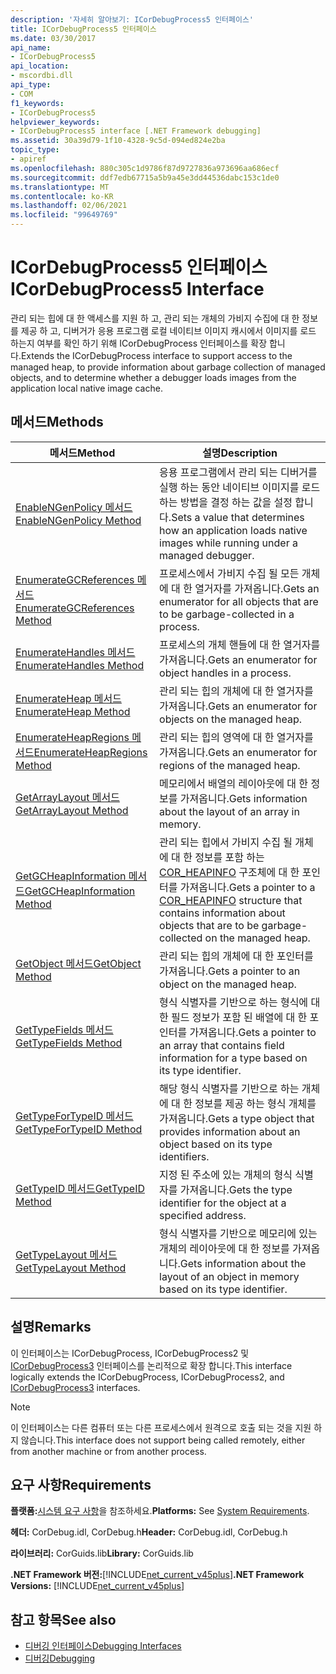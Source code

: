 ```yaml
---
description: '자세히 알아보기: ICorDebugProcess5 인터페이스'
title: ICorDebugProcess5 인터페이스
ms.date: 03/30/2017
api_name:
- ICorDebugProcess5
api_location:
- mscordbi.dll
api_type:
- COM
f1_keywords:
- ICorDebugProcess5
helpviewer_keywords:
- ICorDebugProcess5 interface [.NET Framework debugging]
ms.assetid: 30a39d79-1f10-4328-9c5d-094ed824e2ba
topic_type:
- apiref
ms.openlocfilehash: 880c305c1d9786f87d9727836a973696aa686ecf
ms.sourcegitcommit: ddf7edb67715a5b9a45e3dd44536dabc153c1de0
ms.translationtype: MT
ms.contentlocale: ko-KR
ms.lasthandoff: 02/06/2021
ms.locfileid: "99649769"
---
```

# <a name="icordebugprocess5-interface"></a><span data-ttu-id="9bcc0-103">ICorDebugProcess5 인터페이스</span><span class="sxs-lookup"><span data-stu-id="9bcc0-103">ICorDebugProcess5 Interface</span></span>

<span data-ttu-id="9bcc0-104">관리 되는 힙에 대 한 액세스를 지원 하 고, 관리 되는 개체의 가비지 수집에 대 한 정보를 제공 하 고, 디버거가 응용 프로그램 로컬 네이티브 이미지 캐시에서 이미지를 로드 하는지 여부를 확인 하기 위해 ICorDebugProcess 인터페이스를 확장 합니다.</span><span class="sxs-lookup"><span data-stu-id="9bcc0-104">Extends the ICorDebugProcess interface to support access to the managed heap, to provide information about garbage collection of managed objects, and to determine whether a debugger loads images from the application local native image cache.</span></span>  
  
## <a name="methods"></a><span data-ttu-id="9bcc0-105">메서드</span><span class="sxs-lookup"><span data-stu-id="9bcc0-105">Methods</span></span>  
  
|<span data-ttu-id="9bcc0-106">메서드</span><span class="sxs-lookup"><span data-stu-id="9bcc0-106">Method</span></span>|<span data-ttu-id="9bcc0-107">설명</span><span class="sxs-lookup"><span data-stu-id="9bcc0-107">Description</span></span>|  
|------------|-----------------|  
|[<span data-ttu-id="9bcc0-108">EnableNGenPolicy 메서드</span><span class="sxs-lookup"><span data-stu-id="9bcc0-108">EnableNGenPolicy Method</span></span>](icordebugprocess5-enablengenpolicy-method.md)|<span data-ttu-id="9bcc0-109">응용 프로그램에서 관리 되는 디버거를 실행 하는 동안 네이티브 이미지를 로드 하는 방법을 결정 하는 값을 설정 합니다.</span><span class="sxs-lookup"><span data-stu-id="9bcc0-109">Sets a value that determines how an application loads native images while running under a managed debugger.</span></span>|  
|[<span data-ttu-id="9bcc0-110">EnumerateGCReferences 메서드</span><span class="sxs-lookup"><span data-stu-id="9bcc0-110">EnumerateGCReferences Method</span></span>](icordebugprocess5-enumerategcreferences-method.md)|<span data-ttu-id="9bcc0-111">프로세스에서 가비지 수집 될 모든 개체에 대 한 열거자를 가져옵니다.</span><span class="sxs-lookup"><span data-stu-id="9bcc0-111">Gets an enumerator for all objects that are to be garbage-collected in a process.</span></span>|  
|[<span data-ttu-id="9bcc0-112">EnumerateHandles 메서드</span><span class="sxs-lookup"><span data-stu-id="9bcc0-112">EnumerateHandles Method</span></span>](icordebugprocess5-enumeratehandles-method.md)|<span data-ttu-id="9bcc0-113">프로세스의 개체 핸들에 대 한 열거자를 가져옵니다.</span><span class="sxs-lookup"><span data-stu-id="9bcc0-113">Gets an enumerator for object handles in a process.</span></span>|  
|[<span data-ttu-id="9bcc0-114">EnumerateHeap 메서드</span><span class="sxs-lookup"><span data-stu-id="9bcc0-114">EnumerateHeap Method</span></span>](icordebugprocess5-enumerateheap-method.md)|<span data-ttu-id="9bcc0-115">관리 되는 힙의 개체에 대 한 열거자를 가져옵니다.</span><span class="sxs-lookup"><span data-stu-id="9bcc0-115">Gets an enumerator for objects on the managed heap.</span></span>|  
|[<span data-ttu-id="9bcc0-116">EnumerateHeapRegions 메서드</span><span class="sxs-lookup"><span data-stu-id="9bcc0-116">EnumerateHeapRegions Method</span></span>](icordebugprocess5-enumerateheapregions-method.md)|<span data-ttu-id="9bcc0-117">관리 되는 힙의 영역에 대 한 열거자를 가져옵니다.</span><span class="sxs-lookup"><span data-stu-id="9bcc0-117">Gets an enumerator for regions of the managed heap.</span></span>|  
|[<span data-ttu-id="9bcc0-118">GetArrayLayout 메서드</span><span class="sxs-lookup"><span data-stu-id="9bcc0-118">GetArrayLayout Method</span></span>](icordebugprocess5-getarraylayout-method.md)|<span data-ttu-id="9bcc0-119">메모리에서 배열의 레이아웃에 대 한 정보를 가져옵니다.</span><span class="sxs-lookup"><span data-stu-id="9bcc0-119">Gets information about the layout of an array in memory.</span></span>|  
|[<span data-ttu-id="9bcc0-120">GetGCHeapInformation 메서드</span><span class="sxs-lookup"><span data-stu-id="9bcc0-120">GetGCHeapInformation Method</span></span>](icordebugprocess5-getgcheapinformation-method.md)|<span data-ttu-id="9bcc0-121">관리 되는 힙에서 가비지 수집 될 개체에 대 한 정보를 포함 하는 [COR_HEAPINFO](cor-heapinfo-structure.md) 구조체에 대 한 포인터를 가져옵니다.</span><span class="sxs-lookup"><span data-stu-id="9bcc0-121">Gets a pointer to a [COR_HEAPINFO](cor-heapinfo-structure.md) structure that contains information about objects that are to be garbage-collected on the managed heap.</span></span>|  
|[<span data-ttu-id="9bcc0-122">GetObject 메서드</span><span class="sxs-lookup"><span data-stu-id="9bcc0-122">GetObject Method</span></span>](icordebugprocess5-getobject-method.md)|<span data-ttu-id="9bcc0-123">관리 되는 힙의 개체에 대 한 포인터를 가져옵니다.</span><span class="sxs-lookup"><span data-stu-id="9bcc0-123">Gets a pointer to an object on the managed heap.</span></span>|  
|[<span data-ttu-id="9bcc0-124">GetTypeFields 메서드</span><span class="sxs-lookup"><span data-stu-id="9bcc0-124">GetTypeFields Method</span></span>](icordebugprocess5-gettypefields-method.md)|<span data-ttu-id="9bcc0-125">형식 식별자를 기반으로 하는 형식에 대 한 필드 정보가 포함 된 배열에 대 한 포인터를 가져옵니다.</span><span class="sxs-lookup"><span data-stu-id="9bcc0-125">Gets a pointer to an array that contains field information for a type based on its type identifier.</span></span>|  
|[<span data-ttu-id="9bcc0-126">GetTypeForTypeID 메서드</span><span class="sxs-lookup"><span data-stu-id="9bcc0-126">GetTypeForTypeID Method</span></span>](icordebugprocess5-gettypefortypeid-method.md)|<span data-ttu-id="9bcc0-127">해당 형식 식별자를 기반으로 하는 개체에 대 한 정보를 제공 하는 형식 개체를 가져옵니다.</span><span class="sxs-lookup"><span data-stu-id="9bcc0-127">Gets a type object that provides information about an object based on its type identifiers.</span></span>|  
|[<span data-ttu-id="9bcc0-128">GetTypeID 메서드</span><span class="sxs-lookup"><span data-stu-id="9bcc0-128">GetTypeID Method</span></span>](icordebugprocess5-gettypeid-method.md)|<span data-ttu-id="9bcc0-129">지정 된 주소에 있는 개체의 형식 식별자를 가져옵니다.</span><span class="sxs-lookup"><span data-stu-id="9bcc0-129">Gets the type identifier for the object at a specified address.</span></span>|  
|[<span data-ttu-id="9bcc0-130">GetTypeLayout 메서드</span><span class="sxs-lookup"><span data-stu-id="9bcc0-130">GetTypeLayout Method</span></span>](icordebugprocess5-gettypelayout-method.md)|<span data-ttu-id="9bcc0-131">형식 식별자를 기반으로 메모리에 있는 개체의 레이아웃에 대 한 정보를 가져옵니다.</span><span class="sxs-lookup"><span data-stu-id="9bcc0-131">Gets information about the layout of an object in memory based on its type identifier.</span></span>|  
  
## <a name="remarks"></a><span data-ttu-id="9bcc0-132">설명</span><span class="sxs-lookup"><span data-stu-id="9bcc0-132">Remarks</span></span>  

 <span data-ttu-id="9bcc0-133">이 인터페이스는 ICorDebugProcess, ICorDebugProcess2 및 [ICorDebugProcess3](icordebugprocess3-interface.md) 인터페이스를 논리적으로 확장 합니다.</span><span class="sxs-lookup"><span data-stu-id="9bcc0-133">This interface logically extends the ICorDebugProcess, ICorDebugProcess2, and [ICorDebugProcess3](icordebugprocess3-interface.md) interfaces.</span></span>  
  
> [!NOTE]
> <span data-ttu-id="9bcc0-134">이 인터페이스는 다른 컴퓨터 또는 다른 프로세스에서 원격으로 호출 되는 것을 지원 하지 않습니다.</span><span class="sxs-lookup"><span data-stu-id="9bcc0-134">This interface does not support being called remotely, either from another machine or from another process.</span></span>  
  
## <a name="requirements"></a><span data-ttu-id="9bcc0-135">요구 사항</span><span class="sxs-lookup"><span data-stu-id="9bcc0-135">Requirements</span></span>  

 <span data-ttu-id="9bcc0-136">**플랫폼:**[시스템 요구 사항](../../get-started/system-requirements.md)을 참조하세요.</span><span class="sxs-lookup"><span data-stu-id="9bcc0-136">**Platforms:** See [System Requirements](../../get-started/system-requirements.md).</span></span>  
  
 <span data-ttu-id="9bcc0-137">**헤더:** CorDebug.idl, CorDebug.h</span><span class="sxs-lookup"><span data-stu-id="9bcc0-137">**Header:** CorDebug.idl, CorDebug.h</span></span>  
  
 <span data-ttu-id="9bcc0-138">**라이브러리:** CorGuids.lib</span><span class="sxs-lookup"><span data-stu-id="9bcc0-138">**Library:** CorGuids.lib</span></span>  
  
 <span data-ttu-id="9bcc0-139">**.NET Framework 버전:**[!INCLUDE[net_current_v45plus](../../../../includes/net-current-v45plus-md.md)]</span><span class="sxs-lookup"><span data-stu-id="9bcc0-139">**.NET Framework Versions:** [!INCLUDE[net_current_v45plus](../../../../includes/net-current-v45plus-md.md)]</span></span>  
  
## <a name="see-also"></a><span data-ttu-id="9bcc0-140">참고 항목</span><span class="sxs-lookup"><span data-stu-id="9bcc0-140">See also</span></span>

- [<span data-ttu-id="9bcc0-141">디버깅 인터페이스</span><span class="sxs-lookup"><span data-stu-id="9bcc0-141">Debugging Interfaces</span></span>](debugging-interfaces.md)
- [<span data-ttu-id="9bcc0-142">디버깅</span><span class="sxs-lookup"><span data-stu-id="9bcc0-142">Debugging</span></span>](index.md)
